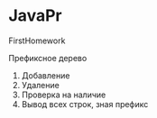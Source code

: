 # JavaPr
FirstHomework

Префиксное дерево

1. Добавление
2. Удаление
3. Проверка на наличие
4. Вывод всех строк, зная префикс
